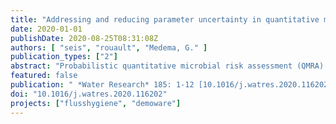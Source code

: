 ```yaml
---
title: "Addressing and reducing parameter uncertainty in quantitative microbial risk assessment by incorporating external information via Bayesian hierarchical modeling"
date: 2020-01-01
publishDate: 2020-08-25T08:31:08Z
authors: [ "seis", "rouault", "Medema, G." ]
publication_types: ["2"]
abstract: "Probabilistic quantitative microbial risk assessment (QMRA) studies define model inputs as random variables and use Monte-Carlo simulation to generate distributions of potential risk outcomes. If local information on important QMRA model inputs is missing, it is widely accepted to justify assumptions about these model inputs by using external literature information. A question, which remains unexplored, is the extent to which previously published external information should influence local estimates in cases of nonexistent, scarce, and moderate local data. This question can be addressed by employing Bayesian hierarchical modeling (BHM). Thus, we study the effects and potential benefits of BHM on risk and performance target calculations at three wastewater treatment plants (WWTP) in comparison to alternative statistical modeling approaches (separate modeling, no-pooling, complete pooling). The treated wastewater from the WWTPs is used for restricted irrigation, potable reuse, or influences recreational waters, respectively. We quantify the extent to which external data affects local risk estimations in each case depending on the statistical modeling approach applied. Modeling approaches are compared by calculating the pointwise expected log-predictive density for each model. As reference pathogens and example data, we use locally collected Norovirus genogroup II data with varying sample sizes (n = 4, n = 7, n = 27), and complement local information with external information from 44 other WWTPs (n = 307). Results indicate that BHM shows the highest predictive accuracy and improves estimates by reducing parameter uncertainty when data are scarce. In such situations, it may affect risk and performance target calculations by orders of magnitude in comparison to using local data alone. Furthermore, it allows making generalizable inferences about new WWTPs, while providing the necessary flexibility to adjust for different levels of information contained in the local data. Applying this flexible technique more widely may contribute to improving methods and the evidence base for decision-making in future QMRA studies."
featured: false
publication: " *Water Research* 185: 1-12 [10.1016/j.watres.2020.116202](https://doi.org/10.1016/j.watres.2020.116202)"
doi: "10.1016/j.watres.2020.116202"
projects: ["flusshygiene", "demoware"]
---
```


